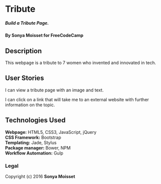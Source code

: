 # Tribute

##### Build a Tribute Page.

#### By Sonya Moisset for FreeCodeCamp

## Description

This webpage is a tribute to 7 women who invented and innovated in tech.

## User Stories

I can view a tribute page with an image and text.     

I can click on a link that will take me to an external website with further information on the topic.

## Technologies Used

**Webpage:** HTML5, CSS3, JavaScript, jQuery   
**CSS Framework:** Bootstrap  
**Templating:** Jade, Stylus  
**Package manager:** Bower, NPM    
**Workflow Automation:** Gulp    

### Legal

Copyright (c) 2016 **Sonya Moisset**
